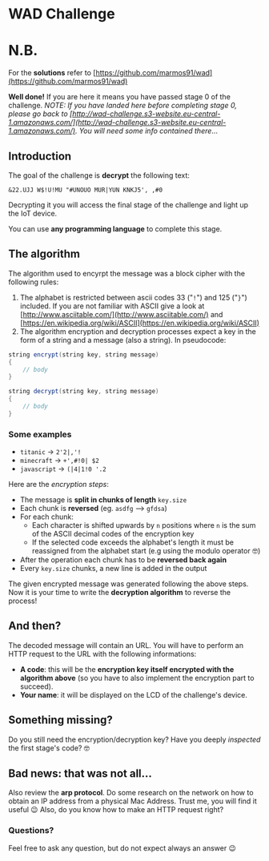 # WAD Challenge

# N.B.
For the **solutions** refer to [https://github.com/marmos91/wad](https://github.com/marmos91/wad)

**Well done!** If you are here it means you have passed stage 0 of the challenge. *NOTE: If you have landed here before completing stage 0, please go back to [http://wad-challenge.s3-website.eu-central-1.amazonaws.com/](http://wad-challenge.s3-website.eu-central-1.amazonaws.com/). You will need some info contained there*...

## Introduction
The goal of the challenge is **decrypt** the following text:
```
&22.UJJ W$!U!MU "#UNOUO MUR|YUN KNKJ5', ,#0
```
Decrypting it you will access the final stage of the challenge and light up the IoT device.

You can use **any programming language** to complete this stage.

## The algorithm
The algorithm used to encyrpt the message was a block cipher with the following rules:

1. The alphabet is restricted between ascii codes 33 ("`!`") and 125 ("`}`") included. If you are not familiar with ASCII give a look at [http://www.asciitable.com/](http://www.asciitable.com/) and [https://en.wikipedia.org/wiki/ASCII](https://en.wikipedia.org/wiki/ASCII)
2. The algorithm encryption and decryption processes expect a key in the form of a string and a message (also a string). In pseudocode:

```java
string encrypt(string key, string message)
{
    // body
}

string decrypt(string key, string message)
{
    // body
}
```

### Some examples

- `titanic` -> `2'2|,'!`
- `minecraft` -> `+',#!0| $2`
- `javascript` -> `(|4|1!0 '.2`

Here are the *encryption steps*:
- The message is **split in chunks of length** `key.size`
- Each chunk is **reversed** (eg. `asdfg` --> `gfdsa`)
- For each chunk:
    - Each character is shifted upwards by `n` positions where `n` is the sum of the ASCII decimal codes of the encryption key
    - If the selected code exceeds the alphabet's length it must be reassigned from the alphabet start (e.g using the modulo operator 🤓)
- After the operation each chunk has to be **reversed back again**
- Every `key.size` chunks, a new line is added in the output

The given encrypted message was generated following the above steps. Now it is your time to write the **decryption algorithm** to reverse the process!

## And then?

The decoded message will contain an URL. You will have to perform an HTTP request to the URL with the following informations:

- **A code**: this will be the **encryption key itself encrypted with the algorithm above** (so you have to also implement the encryption part to succeed).
- **Your name**: it will be displayed on the LCD of the challenge's device.

## Something missing?

Do you still need the encryption/decryption key? Have you deeply *inspected* the first stage's code? 🤓

## Bad news: that was not all...

Also review the **arp protocol**. Do some research on the network on how to obtain an IP address from a physical Mac Address. Trust me, you will find it useful 😉
Also, do you know how to make an HTTP request right?

### Questions?

Feel free to ask any question, but do not expect always an answer 😉
